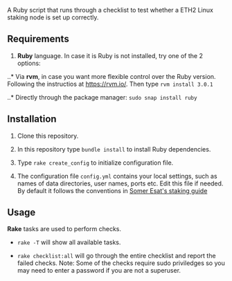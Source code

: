 A Ruby script that runs through a checklist to test whether a ETH2 Linux staking node is set up correctly.

## Requirements

1. **Ruby** language. In case it is Ruby is not installed, try one of the 2 options:

..* Via **rvm**, in case you want more flexible control over the Ruby version. Following the instructios at https://rvm.io/. Then type `rvm install 3.0.1`

..* Directly through the package manager: `sudo snap install ruby`

## Installation

1. Clone this repository.

2. In this repository type `bundle install` to install Ruby dependencies.

3. Type `rake create_config` to initialize configuration file.

4. The configuration file `config.yml` contains your local settings, such as names of data directories, user names, ports etc.
Edit this file if needed. By default it follows the conventions in [Somer Esat's staking guide](https://someresat.medium.com/guide-to-staking-on-ethereum-2-0-ubuntu-prysm-56f681646f74)


## Usage

**Rake** tasks are used to perform checks.

* `rake -T` will show all available tasks.

* `rake checklist:all` will go through the entire checklist and report the failed checks. Note: Some of the checks require sudo priviledges so you may need
to enter a password if you are not a superuser.
